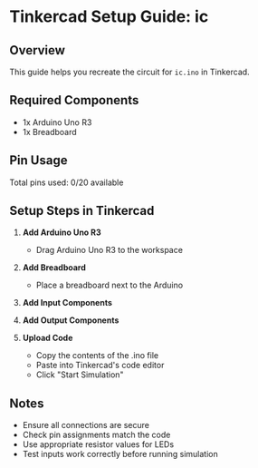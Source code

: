 # Tinkercad Setup Guide: ic

## Overview
This guide helps you recreate the circuit for `ic.ino` in Tinkercad.

## Required Components
- 1x Arduino Uno R3
- 1x Breadboard

## Pin Usage
Total pins used: 0/20 available

## Setup Steps in Tinkercad

1. **Add Arduino Uno R3**
   - Drag Arduino Uno R3 to the workspace

2. **Add Breadboard**
   - Place a breadboard next to the Arduino

3. **Add Input Components**
4. **Add Output Components**
5. **Upload Code**
   - Copy the contents of the .ino file
   - Paste into Tinkercad's code editor
   - Click "Start Simulation"

## Notes
- Ensure all connections are secure
- Check pin assignments match the code
- Use appropriate resistor values for LEDs
- Test inputs work correctly before running simulation
